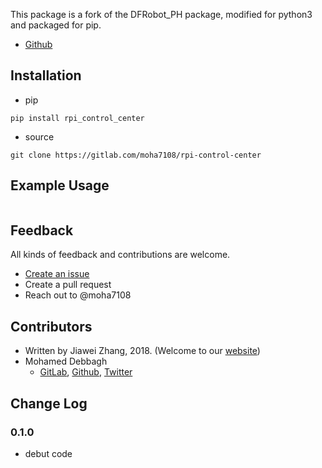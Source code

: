 This package is a fork of the DFRobot_PH package, modified for python3 and packaged for pip.

- [Github](https://github.com/moha7108/DFRobot_PH)

## Installation

- pip
```shell
pip install rpi_control_center
```
- source
```shell
git clone https://gitlab.com/moha7108/rpi-control-center
```

## Example Usage

```python

```

## Feedback

All kinds of feedback and contributions are welcome.

- [Create an issue](https://github.com/moha7108/DFRobot_PH/issues)
- Create a pull request
- Reach out to @moha7108

## Contributors
- Written by Jiawei Zhang, 2018. (Welcome to our [website](https://www.dfrobot.com/))
- Mohamed Debbagh
  - [GitLab](https://gitlab.com/moha7108/), [Github](https://github.com/moha7108/), [Twitter](https://twitter.com/moha7108)

## Change Log

### 0.1.0
- debut code
